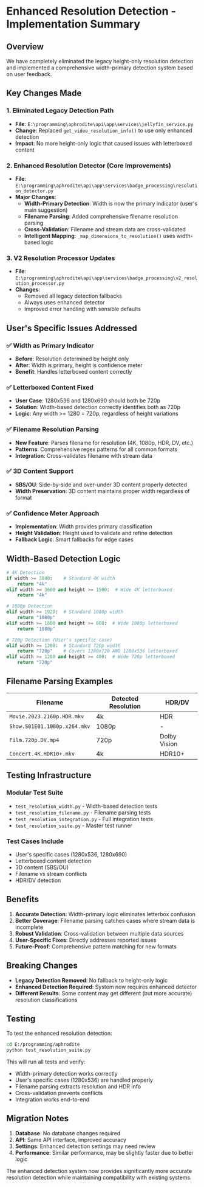 # Enhanced Resolution Detection - Implementation Summary

## Overview
We have completely eliminated the legacy height-only resolution detection and implemented a comprehensive width-primary detection system based on user feedback.

## Key Changes Made

### 1. Eliminated Legacy Detection Path
- **File**: `E:\programming\aphrodite\api\app\services\jellyfin_service.py`
- **Change**: Replaced `get_video_resolution_info()` to use only enhanced detection
- **Impact**: No more height-only logic that caused issues with letterboxed content

### 2. Enhanced Resolution Detector (Core Improvements)
- **File**: `E:\programming\aphrodite\api\app\services\badge_processing\resolution_detector.py`
- **Major Changes**:
  - **Width-Primary Detection**: Width is now the primary indicator (user's main suggestion)
  - **Filename Parsing**: Added comprehensive filename resolution parsing
  - **Cross-Validation**: Filename and stream data are cross-validated
  - **Intelligent Mapping**: `_map_dimensions_to_resolution()` uses width-based logic

### 3. V2 Resolution Processor Updates
- **File**: `E:\programming\aphrodite\api\app\services\badge_processing\v2_resolution_processor.py`
- **Changes**:
  - Removed all legacy detection fallbacks
  - Always uses enhanced detector
  - Improved error handling with sensible defaults

## User's Specific Issues Addressed

### ✅ Width as Primary Indicator
- **Before**: Resolution determined by height only
- **After**: Width is primary, height is confidence meter
- **Benefit**: Handles letterboxed content correctly

### ✅ Letterboxed Content Fixed
- **User Case**: 1280x536 and 1280x690 should both be 720p
- **Solution**: Width-based detection correctly identifies both as 720p
- **Logic**: Any width >= 1280 = 720p, regardless of height variations

### ✅ Filename Resolution Parsing
- **New Feature**: Parses filename for resolution (4K, 1080p, HDR, DV, etc.)
- **Patterns**: Comprehensive regex patterns for all common formats
- **Integration**: Cross-validates filename with stream data

### ✅ 3D Content Support
- **SBS/OU**: Side-by-side and over-under 3D content properly detected
- **Width Preservation**: 3D content maintains proper width regardless of format

### ✅ Confidence Meter Approach
- **Implementation**: Width provides primary classification
- **Height Validation**: Height used to validate and refine detection
- **Fallback Logic**: Smart fallbacks for edge cases

## Width-Based Detection Logic

```python
# 4K Detection
if width >= 3840:    # Standard 4K width
    return "4k"
elif width >= 3600 and height >= 1500:  # Wide 4K letterboxed
    return "4k"

# 1080p Detection  
elif width >= 1920:  # Standard 1080p width
    return "1080p"
elif width >= 1800 and height >= 800:  # Wide 1080p letterboxed
    return "1080p"

# 720p Detection (User's specific case)
elif width >= 1280:  # Standard 720p width
    return "720p"    # Covers 1280x720 AND 1280x536 letterboxed
elif width >= 1200 and height >= 400:  # Wide 720p letterboxed
    return "720p"
```

## Filename Parsing Examples

| Filename | Detected Resolution | HDR/DV |
|----------|-------------------|---------|
| `Movie.2023.2160p.HDR.mkv` | 4k | HDR |
| `Show.S01E01.1080p.x264.mkv` | 1080p | - |
| `Film.720p.DV.mp4` | 720p | Dolby Vision |
| `Concert.4K.HDR10+.mkv` | 4k | HDR10+ |

## Testing Infrastructure

### Modular Test Suite
- `test_resolution_width.py` - Width-based detection tests
- `test_resolution_filename.py` - Filename parsing tests  
- `test_resolution_integration.py` - Full integration tests
- `test_resolution_suite.py` - Master test runner

### Test Cases Include
- User's specific cases (1280x536, 1280x690)
- Letterboxed content detection
- 3D content (SBS/OU)
- Filename vs stream conflicts
- HDR/DV detection

## Benefits

1. **Accurate Detection**: Width-primary logic eliminates letterbox confusion
2. **Better Coverage**: Filename parsing catches cases where stream data is incomplete
3. **Robust Validation**: Cross-validation between multiple data sources
4. **User-Specific Fixes**: Directly addresses reported issues
5. **Future-Proof**: Comprehensive pattern matching for new formats

## Breaking Changes

- **Legacy Detection Removed**: No fallback to height-only logic
- **Enhanced Detection Required**: System now requires enhanced detector
- **Different Results**: Some content may get different (but more accurate) resolution classifications

## Testing

To test the enhanced resolution detection:

```bash
cd E:/programming/aphrodite
python test_resolution_suite.py
```

This will run all tests and verify:
- Width-primary detection works correctly
- User's specific cases (1280x536) are handled properly
- Filename parsing extracts resolution and HDR info
- Cross-validation prevents conflicts
- Integration works end-to-end

## Migration Notes

1. **Database**: No database changes required
2. **API**: Same API interface, improved accuracy
3. **Settings**: Enhanced detection settings may need review
4. **Performance**: Similar performance, may be slightly faster due to better logic

The enhanced detection system now provides significantly more accurate resolution detection while maintaining compatibility with existing systems.
